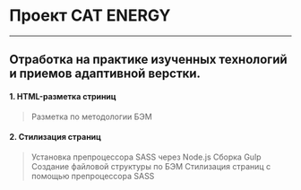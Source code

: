 # Проект CAT ENERGY
---

## Отработка на практике изученных технологий и приемов адаптивной верстки.

#### 1. HTML-разметка стриниц

> Разметка по методологии БЭМ

#### 2. Стилизация страниц

> Установка препроцессора SASS через Node.js
> Сборка Gulp
> Создание файловой структуры по БЭМ
> Стилизация страниц с помощью препроцессора SASS
